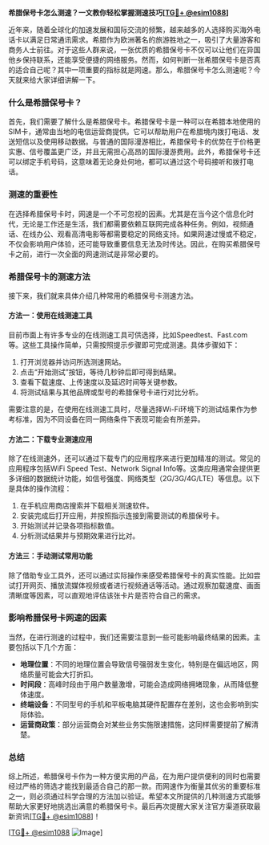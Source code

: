 **希腊保号卡怎么测速？一文教你轻松掌握测速技巧[[TG💪+ @esim1088](https://t.me/s/esim1088)]**

近年来，随着全球化的加速发展和国际交流的频繁，越来越多的人选择购买海外电话卡以满足日常通讯需求。希腊作为欧洲著名的旅游胜地之一，吸引了大量游客和商务人士前往。对于这些人群来说，一张优质的希腊保号卡不仅可以让他们在异国他乡保持联系，还能享受便捷的网络服务。然而，如何判断一张希腊保号卡是否真的适合自己呢？其中一项重要的指标就是网速。那么，希腊保号卡怎么测速呢？今天就来给大家详细讲解一下。

### 什么是希腊保号卡？

首先，我们需要了解什么是希腊保号卡。希腊保号卡是一种可以在希腊本地使用的SIM卡，通常由当地的电信运营商提供。它可以帮助用户在希腊境内拨打电话、发送短信以及使用移动数据。与普通的国际漫游相比，希腊保号卡的优势在于价格更实惠、信号覆盖更广泛，并且无需担心高昂的国际漫游费用。此外，希腊保号卡还可以绑定手机号码，这意味着无论身处何地，都可以通过这个号码接听和拨打电话。

### 测速的重要性

在选择希腊保号卡时，网速是一个不可忽视的因素。尤其是在当今这个信息化时代，无论是工作还是生活，我们都需要依赖互联网完成各种任务。例如，视频通话、在线办公、观看高清电影等都需要稳定的网络支持。如果网速过慢或不稳定，不仅会影响用户体验，还可能导致重要信息无法及时传达。因此，在购买希腊保号卡之前，进行一次全面的网速测试是非常必要的。

### 希腊保号卡的测速方法

接下来，我们就来具体介绍几种常用的希腊保号卡测速方法。

#### 方法一：使用在线测速工具

目前市面上有许多专业的在线测速工具可供选择，比如Speedtest、Fast.com等。这些工具操作简单，只需按照提示步骤即可完成测速。具体步骤如下：

1. 打开浏览器并访问所选测速网站。
2. 点击“开始测试”按钮，等待几秒钟后即可得到结果。
3. 查看下载速度、上传速度以及延迟时间等关键参数。
4. 将测试结果与其他品牌或型号的希腊保号卡进行对比分析。

需要注意的是，在使用在线测速工具时，尽量选择Wi-Fi环境下的测试结果作为参考标准，因为不同设备在同一网络条件下表现可能会有所差异。

#### 方法二：下载专业测速应用

除了在线测速外，还可以通过下载专门的应用程序来进行更加精准的测试。常见的应用程序包括WiFi Speed Test、Network Signal Info等。这类应用通常会提供更多详细的数据统计功能，如信号强度、网络类型（2G/3G/4G/LTE）等信息。以下是具体的操作流程：

1. 在手机应用商店搜索并下载相关测速软件。
2. 安装完成后打开应用，并按照指示连接到需要测试的希腊保号卡。
3. 开始测试并记录各项指标数值。
4. 分析测试结果并与预期效果进行比对。

#### 方法三：手动测试常用功能

除了借助专业工具外，还可以通过实际操作来感受希腊保号卡的真实性能。比如尝试打开网页、播放流媒体视频或者进行视频通话等活动。通过观察加载速度、画面清晰度等因素，可以直观地评估该张卡片是否符合自己的需求。

### 影响希腊保号卡网速的因素

当然，在进行测速的过程中，我们还需要注意到一些可能影响最终结果的因素。主要包括以下几个方面：

- **地理位置**：不同的地理位置会导致信号强弱发生变化，特别是在偏远地区，网络质量可能会大打折扣。
- **时间段**：高峰时段由于用户数量激增，可能会造成网络拥堵现象，从而降低整体速度。
- **终端设备**：不同型号的手机和平板电脑其硬件配置存在差别，这也会影响到实际体验。
- **运营商政策**：部分运营商会对某些业务实施限速措施，这同样需要提前了解清楚。

### 总结

综上所述，希腊保号卡作为一种方便实用的产品，在为用户提供便利的同时也需要经过严格的筛选才能找到最适合自己的那一款。而网速作为衡量其优劣的重要标准之一，则必须通过科学合理的方法加以验证。希望本文所提供的几种测速方式能够帮助大家更好地挑选出满意的希腊保号卡。最后再次提醒大家关注官方渠道获取最新资讯[[TG💪+ @esim1088](https://t.me/s/esim1088)]！

[[TG💪+ @esim1088](https://t.me/s/esim1088) ![Image](https://i.postimg.cc/4NQfJmqS/Snipaste-2025-05-13-00-14-12.png)]